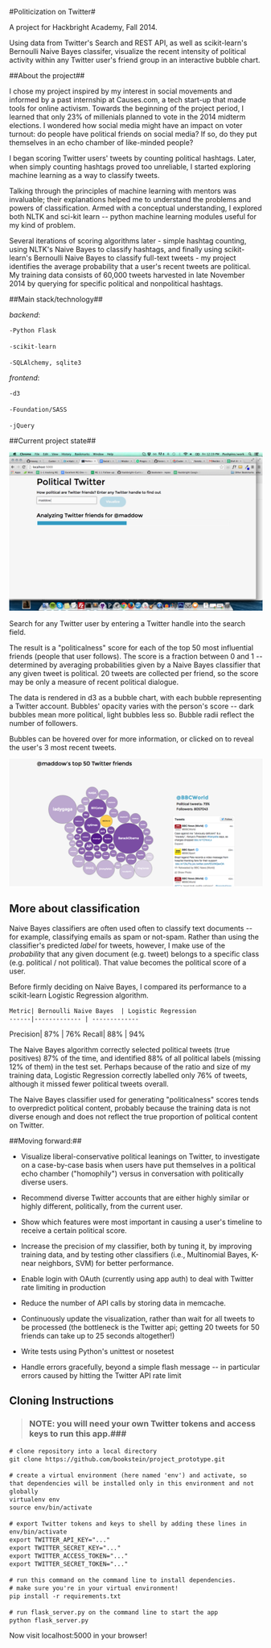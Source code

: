#Politicization on Twitter#

A project for Hackbright Academy, Fall 2014.

Using data from Twitter's Search and REST API, as well as scikit-learn's Bernoulli Naive Bayes classifer, visualize the recent intensity of political activity within any Twitter user's friend group in an interactive bubble chart.

##About the project##

I chose my project inspired by my interest in social movements and informed by a past internship at Causes.com, a tech start-up that made tools for online activism. Towards the beginning of the project period, I learned that only 23% of millenials planned to vote in the 2014 midterm elections. I wondered how social media might have an impact on voter turnout: do people have political friends on social media? If so, do they put themselves in an echo chamber of like-minded people?

I began scoring Twitter users' tweets by counting political hashtags. Later, when simply counting hashtags proved too unreliable, I started exploring machine learning as a way to classify tweets.

Talking through the principles of machine learning with mentors was invaluable; their explanations helped me to understand the problems and powers of classification. Armed with a conceptual understanding, I explored both NLTK and sci-kit learn -- python machine learning modules useful for my kind of problem.

Several iterations of scoring algorithms later - simple hashtag counting, using NLTK's Naive Bayes to classify hashtags, and finally using scikit-learn's Bernoulli Naive Bayes to classify full-text tweets - my project identifies the average probability that a user's recent tweets are political. My training data consists of 60,000 tweets harvested in late November 2014 by querying for specific political and nonpolitical hashtags.


##Main stack/technology##

_backend_:

    -Python Flask

    -scikit-learn

    -SQLAlchemy, sqlite3

_frontend_:

    -d3

    -Foundation/SASS

    -jQuery



##Current project state##

![ScreenShot](/static/images/scrn_cap0.png "Loading Data")

Search for any Twitter user by entering a Twitter handle into the search field.

The result is a "politicalness" score for each of the top 50 most influential friends (people that user follows). The score is a fraction between 0 and 1 -- determined by averaging probabilities given by a Naive Bayes classifier that any given tweet is political. 20 tweets are collected per friend, so the score may be only a measure of recent political dialogue.

The data is rendered in d3 as a bubble chart, with each bubble representing a Twitter account. Bubbles' opacity varies with the person's score -- dark bubbles mean more political, light bubbles less so. Bubble radii reflect the number of followers.

Bubbles can be hovered over for more information, or clicked on to reveal the user's 3 most recent tweets.

![ScreenShot](/static/images/scrn_cap3.png "On click")

## More about classification ##

Naive Bayes classifiers are often used often to classify text documents -- for example, classifying emails as spam or not-spam. Rather than using the classifier's predicted _label_ for tweets, however, I make use of the _probability_ that any given document (e.g. tweet) belongs to a specific class (e.g. political / not political). That value becomes the political score of a user.

Before firmly deciding on Naive Bayes, I compared its performance to a scikit-learn Logistic Regression algorithm.

    Metric| Bernoulli Naive Bayes  | Logistic Regression
    ------|------------- | -------------
 Precision| 87%          |  76%
    Recall| 88%          |  94%

The Naive Bayes algorithm correctly selected political tweets (true positives) 87% of the time, and identified 88% of all political labels (missing 12% of them) in the test set. Perhaps because of the ratio and size of my training data, Logistic Regression correctly labelled only 76% of tweets, although it missed fewer political tweets overall.

The Naive Bayes classifier used for generating "politicalness" scores tends to overpredict political content, probably because the training data is not diverse enough and does not reflect the true proportion of political content on Twitter.


##Moving forward:##

 - Visualize liberal-conservative political leanings on Twitter, to investigate on a case-by-case basis when users have put themselves in a political echo chamber ("homophily") versus in conversation with politically diverse users.

 - Recommend diverse Twitter accounts that are either highly similar or highly different, politically, from the current user.

 - Show which features were most important in causing a user's timeline to receive a certain political score.

 - Increase the precision of my classifier, both by tuning it, by improving training data, and by testing other classifiers (i.e., Multinomial Bayes, K-near neighbors, SVM) for better performance.

 - Enable login with OAuth (currently using app auth) to deal with Twitter rate limiting in production

 - Reduce the number of API calls by storing data in memcache.

 - Continuously update the visualization, rather than wait for all tweets to be processed (the bottleneck is the Twitter api; getting 20 tweets for 50 friends can take up to 25 seconds altogether!)

 - Write tests using Python's unittest or nosetest

 - Handle errors gracefully, beyond a simple flash message -- in particular errors caused by hitting the Twitter API rate limit


## Cloning Instructions ##

> ### NOTE: you will need your own Twitter tokens and access keys to run this app.###

    # clone repository into a local directory
    git clone https://github.com/bookstein/project_prototype.git

    # create a virtual environment (here named 'env') and activate, so that dependencies will be installed only in this environment and not globally
    virtualenv env
    source env/bin/activate

    # export Twitter tokens and keys to shell by adding these lines in env/bin/activate
    export TWITTER_API_KEY="..."
    export TWITTER_SECRET_KEY="..."
    export TWITTER_ACCESS_TOKEN="..."
    export TWITTER_SECRET_TOKEN="..."

    # run this command on the command line to install dependencies.
    # make sure you're in your virtual environment!
    pip install -r requirements.txt

    # run flask_server.py on the command line to start the app
    python flask_server.py

Now visit localhost:5000 in your browser!
